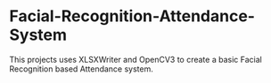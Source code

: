 # Facial-Recognition-Attendance-System
This projects uses XLSXWriter and OpenCV3 to create a basic Facial Recognition based Attendance system. 
